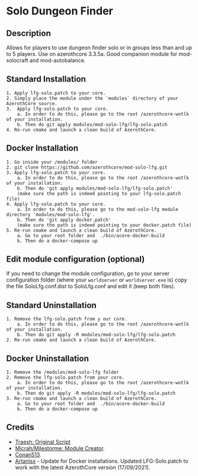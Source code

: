 # Solo Dungeon Finder

## Description

Allows for players to use dungeon finder solo or in groups less than and up to 5 players. Use on azerothcore 3.3.5a. Good companion module for mod-solocraft and mod-autobalance.

## Standard Installation
```
1. Apply lfg-solo.patch to your core.
2. Simply place the module under the `modules` directory of your AzerothCore source.
3.  Apply lfg-solo.patch to your core.
    a. In order to do this, please go to the root /azerothcore-wotlk of your installation.
    b. Then do git apply modules/mod-solo-lfg/lfg-solo.patch 
4. Re-run cmake and launch a clean build of AzerothCore.
```

## Docker Installation
```
1. Go inside your /modules/ folder
2. git clone https://github.com/azerothcore/mod-solo-lfg.git
3. Apply lfg-solo.patch to your core.
    a. In order to do this, please go to the root /azerothcore-wotlk of your installation.
    b. Then do 'git apply modules/mod-solo-lfg/lfg-solo.patch' 
    (make sure the path is indeed pointing to your lfg-solo.patch file)
4. Apply lfg-solo.patch to your core.
    a. In order to do this, please go to the mod-solo-lfg module directory 'modules/mod-solo-lfg'.
    b. Then do 'git apply docker.patch' 
    (make sure the path is indeed pointing to your docker.patch file)
5. Re-run cmake and launch a clean build of AzerothCore.
    a. Go to your root folder and  ./bin/acore-docker-build
    b. Then do a docker-compose up
```

## Edit module configuration (optional)

If you need to change the module configuration, go to your server configuration folder (where your `worldserver` or `worldserver.exe` is)
copy the file SoloLfg.conf.dist to SoloLfg.conf and edit it (keep both files).

## Standard Uninstallation
```
1. Remove the lfg-solo.patch from y our core.
    a. In order to do this, please go to the root /azerothcore-wotlk of your installation.
    b. Then do git apply -R modules/mod-solo-lfg/lfg-solo.patch 
2. Re-run cmake and launch a clean build of AzerothCore.
```

## Docker Uninstallation
```
1. Remove the /modules/mod-solo-lfg folder
2. Remove the lfg-solo.patch from your core.
    a. In order to do this, please go to the root /azerothcore-wotlk of your installation.
    b. Then do git apply -R modules/mod-solo-lfg/lfg-solo.patch 
3. Re-run cmake and launch a clean build of AzerothCore.
    a. Go to your root folder and  ./bin/acore-docker-build
    b. Then do a docker-compose up
```


## Credits
*  [Traesh: Original Script](https://github.com/Traesh)
*  [Micrah/Milestorme: Module Creator](https://github.com/milestorme).
*  [Conan513](https://github.com/conan513).
*  [Artanisx](https://github.com/Artanisx) - Update for Docker installations. Updated LFG-Solo.patch to work with the latest AzerothCore version (17/09/2021).
